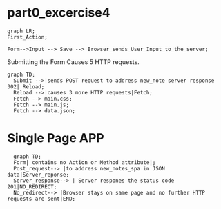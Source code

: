 # part0_excercise4
```mermaid
graph LR;
First_Action;

Form-->Input --> Save --> Browser_sends_User_Input_to_the_server;
```
Submitting the Form Causes 5 HTTP requests.

```mermaid
graph TD;
  Submit -->|sends POST request to address new_note server response 302| Reload;
  Reload -->|causes 3 more HTTP requests|Fetch;
  Fetch --> main.css;
  Fetch --> main.js;
  Fetch --> data.json;
```
# Single Page APP

```mermaid
  graph TD;
  Form| contains no Action or Method attribute|;
  Post_request--> |to address new_notes_spa in JSON data|Server_reponse;
  Server_response--> | Server respones the status code 201|NO_REDIRECT;
  No_redirect--> |Browser stays on same page and no further HTTP requests are sent|END;

```
